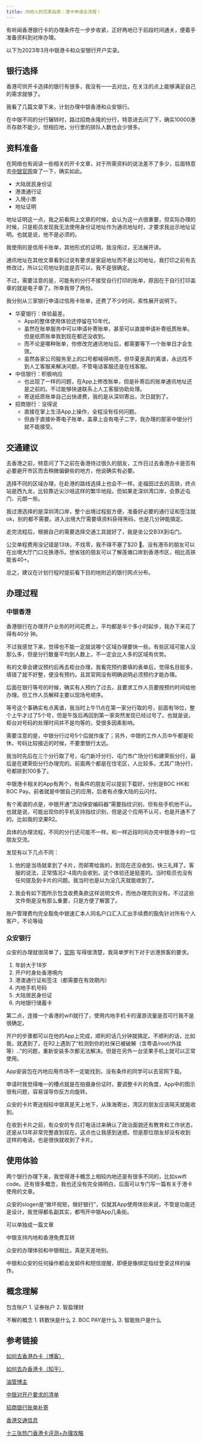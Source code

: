 ```yaml
---
title: 内地人的完美指南：港卡申请全流程！
---
```


有听闻香港银行卡的办理条件在一步步收紧，正好两地已于前段时间通关，便着手准备资料到对岸办理。

以下为2023年3月中银港卡和众安银行开户实录。

## 银行选择
香港可供开卡选择的银行有很多，我没有一一去对比，在关注的点上能够满足自己的需求就够了。

我看了几篇文章下来，计划办理中银香港和众安银行。

在中银不同的分行辗转时，路过招商永隆的分行，特意进去问了下，确实10000港币存款不能少。但相应地，分行里的排队人数也会少很多。

## 资料准备

在网络也有阅读一些相关的开卡文章，对于所需资料的说法差不了多少，后面特意去[中银官网](https://www.bochk.com/dam/bochk/desktop/interface/AC_Open_tc.pdf)查了一下，确实如此。

- 大陆居民身份证
- 港澳通行证
- 入境小票
- 地址证明

地址证明这一点，我之前看网上文章的时候，会认为这一点很重要，但实际办理的时候，只是柜员发现我无法使用身份证地址作为通讯地址时，才要求我出示地址证明。也就是说，他不是必须的。

我使用的是信用卡账单，其他形式的证明，我没用过，无法展开讲。

通讯地址在其他文章看到过说有要求是家庭地址而不是公司地址，我打印之前有去修改过，所以公司地址到底是否可以，我不是很确定。

不过，需要注意的是，可能有的分行不接受自行打印的账单，原因在于自行打印盖章的就是电子章了。所幸我带了两份。

我分别从三家银行申请过信用卡账单，还费了不少时间，索性展开说明下。

- 华夏银行：体验最差。
  - App的整体使用体验还停留在10年代。
  - 虽然在账单服务中可以申请补寄账单，甚至可以直接申请补寄纸质账单。但是纸质账单我到现在都还没收到。
  - 而不论是哪种账单，你修改完通讯地址后，都需要等下一个账单日才会生效。
  - 虽然各家公司服务至上的口号都喊得响亮，但华夏是真的离谱，永远找不到人工客服来解决问题，不管电话客服还是在线客服。
- 中信银行：积极响应
  - 也出现了一样的问题，在App上修改账单，但是补寄后的账单通讯地址还是之前的。不过能够快速联系上人工客服协助处理。
  - 寄送纸质账单自己出快递费，我的是从深圳寄出，次日就到了。
- 招商银行：没得说
  - 直接在掌上生活App上操作，全程没有任何问题。
  - 但由于直接补寄电子账单，盖章上会有电子二字，我办理的那家中银分行就不能接受。


## 交通建议

去香港之前，特意问了下之前在香港待过很久的朋友，工作日过去香港办卡是否有必要避开市区而去稍微偏僻些的地方，他说确实有必要。

选择不同的区域办理，在赴港的路线选择上也会不一样。走福田过去的高铁，终点站是西九龙，比较靠近尖沙咀这样的繁华地段。但如果走深圳湾口岸，会靠近屯门、元朗一些。

我过港选择的是深圳湾口岸，整个出境过程挺方便，准备好必要的通行证和签注就ok，别的都不需要。进入出境大厅需要填资料获得黑码，也是几分钟能搞定。

走完流程后，根据自己的需要选择交通工具就好了，我是坐公交B3X到屯门。

公交单程费用没记错是13块，不找零，我不得不塞了$20 🥲。没有港币的朋友可以在出境大厅门口兑换港币。想省钱的朋友可以了解莲塘口岸到香港市区，相比高铁能省40+。

总之，建议在计划行程时提前看下目的地附近的银行网点分布。

## 办理过程

### 中银香港
香港银行在办理开户业务的时间花费上，平均都是半个多小时起步，我办下来花了得有40分
钟。

不过我感觉下来，觉得也不能一定就说哪个区域办理要快一些。有些区域可能人没那么多，但是分行数量平均到人数上，不一定会比人多的区域有优势。

有的文章会建议预约后再去柜台办理，我看完预约要填的表单后，觉得名目挺多，填错了就不好整，便没有预约。且其官网没有明确说明必须预约才能办理。

后面在银行等号的时候，确实有人预约了过去，且要求工作人员要按预约时间给他办理。但工作人员解释主要以现场号顺序。

等号这个事确实有点离谱，我当时上午11点在第一家分行取的号，前面有18位，整个上午才过了5个号，但是午饭后再回到第一家突然发现已经过号了。也就是说，柜台对号码的处理时间并不是均等的，受很多因素影响。

需要注意的是，中银分行过号5个后就作废了；另外，中银的工作人员中午都是轮休，号码比较接近的时候，不要里银行太远。

我当时先后在三个分行取了号，屯门新圩分行、屯门市广场分行和建荣街分行，最后是在建荣街分行办理完的。前面两个都是在住宅区，人比较多。尤其广场分行，号都排到100多了。

中银港卡相关的App有两个，有条件的朋友可以提前下载好。分别是BOC HK和BOC Pay。前者就是中银自己的应用，后者有点像大陆的云闪付。

有个离谱的点是，中银开通“流动保安编码器”需要指纹识别，但有些手机他不认。也就是说，可能出现你的手机支持指纹识别，但是这个应用不认可，也是开通不了的。比如我的坚果R2。

具体的办理流程，不同的分行还可能不一样。和一样近段时间办完中银港卡的一位朋友交流。

发现有以下几点不同：
1. 他的是当场就拿到了卡片，而邮寄给我的，到现在还没收到，快三礼拜了。客服的说法，正常情况2-4周内会收到，这个体验还是挺差的。当时柜员也没有任何提及到卡片的问题。我当时也是以为没几天就能收到了。

2. 我会有如下图所示包含收费条款这样说明文件，而他办理完则没有。不过这些文件倒是没有那么重要，只是方便了解罢了。


账户管理费均完全豁免中银速汇本人同名户口汇入汇出手续费的豁免针对所有个人客户，不论等级

### 众安银行

众安的办理就很简单了，[官网](https://za.group/hk) 写得很清楚，我简单罗列下对于访港旅客的要求。

1. 年龄大于18岁
2. 开户时身处香港境内
3. 港澳通行证和签注（都需要在有效期内）
4. 内地手机号码
5. 大陆居民身份证
6. 内地银行储蓄卡

第二点，连接一个香港的wifi就行了，使用内地手机卡的漫游流量是否可行我不是很确定。

开户的步骤都可以在他的App上完成，顺利的话几分钟就搞定。不顺利的话，比如我，就遇到了，在R2上遇到了“检测到你的社保已被破解（含粤语/root/外挂等）..”的问题，重新安装多次都无法解决。但是在另外一台坚果手机上就可以正常使用。

App安装包在内地应用市场不一定能找到，没有条件的同学可以去官网下载。

申请时我觉得唯一的槽点就是在拍摄身份证时，要调整卡片的角度，App中的图示很有问题，容易误导你反方向旋转。

众安的卡片寄送相较中银真是天上地下，从珠海寄出，湾区的朋友应该隔天就能收到。

在收到卡片之前，有众安的专员打电话过来确认了政治面貌还有教育和工作状态，还是从13年非常完整直到现在。这点也让我感到迷惑。但是那位朋友却没有收到这样的电话，也是很快就收到了卡片。

## 使用体验

两个银行办理下来，我觉得港卡概念上相较内地还是有很多不同的，比如swift code。还有很多概念，我也还没有完全搞明白，后面可以专门写一篇有关于港卡使用的文章。

众安的slogen是“做坏规矩，做好银行”，仅就其App使用体验来说，不管是功能还是设计，我觉得都名副其实，都甩开中银App几条街。

可以单独成一篇文章

中银支持内地和香港免费互转

众安的办理体验和中银相比，真是天差地别。

中银和众安的任何操作都会发邮件和短信提醒，即便是像绑定指纹登录这样的操作。

## 概念理解
包含账户
	1. 证券账户
	2. 智盈理财

不解的概念
	1. 转数快是什么
	2. BOC PAY是什么
	3. 智能账户是什么


## 参考链接

[如何去香港办卡（博客）](https://blog.forecho.com/coming-to-hong-kong-to-get-a-hong-kong-bank-card.html)

[如何去办香港卡（知乎）](https://zhuanlan.zhihu.com/p/103548653)

[油管博主](https://www.youtube.com/watch?v=oQASsPm0j7k&t=304s)

[中银对开户要求的清单](https://www.bochk.com/dam/bochk/desktop/interface/AC_Open_tc.pdf)

[招商银行账单补寄](https://cc.cmbchina.com/content/cusservice/41.htm)

[香港交通信息](https://www.td.gov.hk/tc/transport_in_hong_kong/land_based_cross_boundary_transport/access_to_shenzhen_bay_port/index.html)

[十三张热门香港卡评测+办理攻略](https://zhuanlan.zhihu.com/p/350801551)